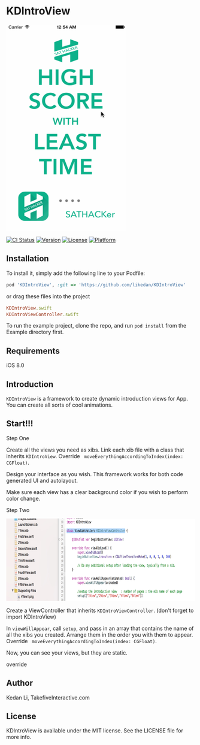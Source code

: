 # KDIntroView

<img src="Imgs/showup.gif" width="320" height="550"/>

[![CI Status](http://img.shields.io/travis/likedan/KDIntroView.svg?style=flat)](https://travis-ci.org/likedan/KDIntroView)
[![Version](https://img.shields.io/cocoapods/v/KDIntroView.svg?style=flat)](http://cocoapods.org/pods/KDIntroView)
[![License](https://img.shields.io/cocoapods/l/KDIntroView.svg?style=flat)](http://cocoapods.org/pods/KDIntroView)
[![Platform](https://img.shields.io/cocoapods/p/KDIntroView.svg?style=flat)](http://cocoapods.org/pods/KDIntroView)

## Installation

To install
it, simply add the following line to your Podfile:

```ruby
pod 'KDIntroView', :git => 'https://github.com/likedan/KDIntroView'
```
or drag these files into the project

```ruby
KDIntroView.swift
KDIntroViewController.swift
```
To run the example project, clone the repo, and run `pod install` from the Example directory first.

## Requirements
iOS 8.0

## Introduction
`KDIntroView` is a framework to create dynamic introduction views for App. You can create all sorts of cool animations.

## Start!!!

Step One


Create all the views you need as xibs. Link each xib file with a class that inherits `KDIntroView`. Override ` moveEverythingAccordingToIndex(index: CGFloat)`.



Design your interface as you wish. This framework works for both code generated UI and autolayout.

Make sure each view has a clear background color if you wish to perform color change.



Step Two

<img src="Imgs/inst1.jpg" width="700" height="220"/>

Create a ViewController that inherits `KDIntroViewController`. (don't forget to import KDIntroView)


In `viewWillAppear`, call `setup`, and pass in an array that contains the name of all the xibs you created. Arrange them in the order you with them to appear. Override ` moveEverythingAccordingToIndex(index: CGFloat)`.

Now, you can see your views, but they are static.

override

## Author

Kedan Li, TakefiveInteractive.com

## License

KDIntroView is available under the MIT license. See the LICENSE file for more info.

